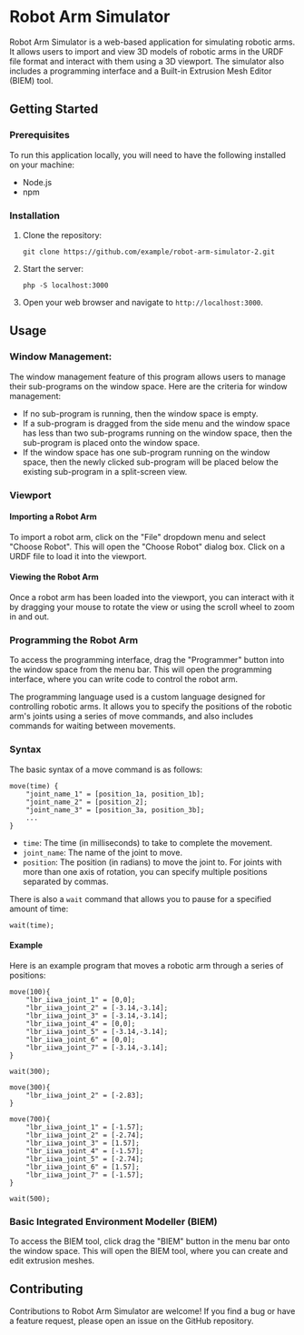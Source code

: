 # Robot Arm Simulator

Robot Arm Simulator is a web-based application for simulating robotic arms. It allows users to import and view 3D models of robotic arms in the URDF file format and interact with them using a 3D viewport. The simulator also includes a programming interface and a Built-in Extrusion Mesh Editor (BIEM) tool.

## Getting Started

### Prerequisites

To run this application locally, you will need to have the following installed on your machine:

- Node.js
- npm

### Installation

1. Clone the repository:

   ```
   git clone https://github.com/example/robot-arm-simulator-2.git
   ```

2. Start the server:

   ```
   php -S localhost:3000
   ```

3. Open your web browser and navigate to `http://localhost:3000`.

## Usage

### Window Management:

The window management feature of this program allows users to manage their sub-programs on the window space. Here are the criteria for window management:

- If no sub-program is running, then the window space is empty.
- If a sub-program is dragged from the side menu and the window space has less than two sub-programs running on the window space, then the sub-program is placed onto the window space.
- If the window space has one sub-program running on the window space, then the newly clicked sub-program will be placed below the existing sub-program in a split-screen view.

### Viewport

#### Importing a Robot Arm

To import a robot arm, click on the "File" dropdown menu and select "Choose Robot". This will open the "Choose Robot" dialog box. Click on a URDF file to load it into the viewport.

#### Viewing the Robot Arm

Once a robot arm has been loaded into the viewport, you can interact with it by dragging your mouse to rotate the view or using the scroll wheel to zoom in and out.

### Programming the Robot Arm

To access the programming interface, drag the "Programmer" button into the window space from the menu bar. This will open the programming interface, where you can write code to control the robot arm.

The programming language used is a custom language designed for controlling robotic arms. It allows you to specify the positions of the robotic arm's joints using a series of move commands, and also includes commands for waiting between movements.

### Syntax

The basic syntax of a move command is as follows:

```
move(time) {
    "joint_name_1" = [position_1a, position_1b];
    "joint_name_2" = [position_2];
    "joint_name_3" = [position_3a, position_3b];
    ...
}
```

- `time`: The time (in milliseconds) to take to complete the movement.
- `joint_name`: The name of the joint to move.
- `position`: The position (in radians) to move the joint to. For joints with more than one axis of rotation, you can specify multiple positions separated by commas.

There is also a `wait` command that allows you to pause for a specified amount of time:

```
wait(time);
```

#### Example

Here is an example program that moves a robotic arm through a series of positions:

```
move(100){
    "lbr_iiwa_joint_1" = [0,0];
    "lbr_iiwa_joint_2" = [-3.14,-3.14];
    "lbr_iiwa_joint_3" = [-3.14,-3.14];
    "lbr_iiwa_joint_4" = [0,0];
    "lbr_iiwa_joint_5" = [-3.14,-3.14];
    "lbr_iiwa_joint_6" = [0,0];
    "lbr_iiwa_joint_7" = [-3.14,-3.14];
}

wait(300);

move(300){
    "lbr_iiwa_joint_2" = [-2.83];
}

move(700){
    "lbr_iiwa_joint_1" = [-1.57];
    "lbr_iiwa_joint_2" = [-2.74];
    "lbr_iiwa_joint_3" = [1.57];
    "lbr_iiwa_joint_4" = [-1.57];
    "lbr_iiwa_joint_5" = [-2.74];
    "lbr_iiwa_joint_6" = [1.57];
    "lbr_iiwa_joint_7" = [-1.57];
}

wait(500);

```

### Basic Integrated Environment Modeller (BIEM)

To access the BIEM tool, click drag the "BIEM" button in the menu bar onto the window space. This will open the BIEM tool, where you can create and edit extrusion meshes.

## Contributing

Contributions to Robot Arm Simulator are welcome! If you find a bug or have a feature request, please open an issue on the GitHub repository.